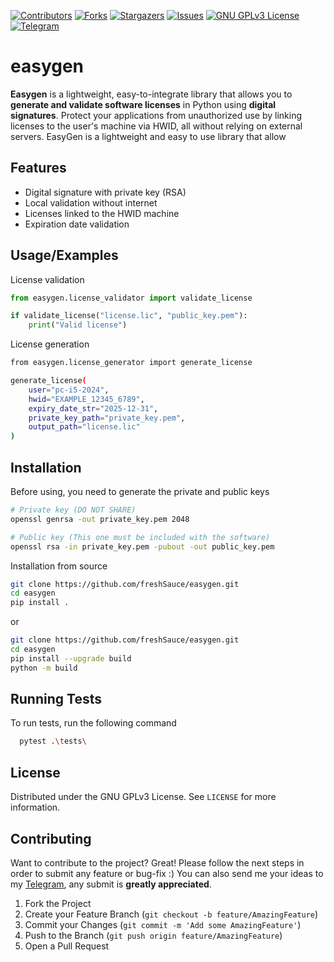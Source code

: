 [![Contributors][contributors-shield]][contributors-url]
[![Forks][forks-shield]][forks-url]
[![Stargazers][stars-shield]][stars-url]
[![Issues][issues-shield]][issues-url]
[![GNU GPLv3 License][license-shield]][license-url]
[![Telegram][telegram-shield]][telegram-url]


# easygen
**Easygen** is a lightweight, easy-to-integrate library that allows you to **generate and validate software licenses** in Python using **digital signatures**. Protect your applications from unauthorized use by linking licenses to the user's machine via HWID, all without relying on external servers. EasyGen is a lightweight and easy to use library that allow

## Features

- Digital signature with private key (RSA)
- Local validation without internet
- Licenses linked to the HWID machine
- Expiration date validation


## Usage/Examples

License validation
```python
from easygen.license_validator import validate_license

if validate_license("license.lic", "public_key.pem"):
    print("Valid license")
```

License generation
```bash
from easygen.license_generator import generate_license

generate_license(
    user="pc-i5-2024",
    hwid="EXAMPLE_12345_6789",
    expiry_date_str="2025-12-31",
    private_key_path="private_key.pem",
    output_path="license.lic"
)
```



## Installation

Before using, you need to generate the private and public keys
```bash
# Private key (DO NOT SHARE)
openssl genrsa -out private_key.pem 2048

# Public key (This one must be included with the software)
openssl rsa -in private_key.pem -pubout -out public_key.pem
```
Installation from source 

```bash
git clone https://github.com/freshSauce/easygen.git
cd easygen
pip install .
```
or
```bash
git clone https://github.com/freshSauce/easygen.git
cd easygen
pip install --upgrade build
python -m build
```
    
## Running Tests

To run tests, run the following command

```bash
  pytest .\tests\
```


## License

Distributed under the GNU GPLv3 License. See `LICENSE` for more information.


## Contributing

Want to contribute to the project? Great! Please follow the next steps in order to submit any feature or bug-fix :) You can also send me your ideas to my [Telegram](https://t.me/freshSauce), any submit is **greatly appreciated**.

1. Fork the Project
2. Create your Feature Branch (`git checkout -b feature/AmazingFeature`)
3. Commit your Changes (`git commit -m 'Add some AmazingFeature'`)
4. Push to the Branch (`git push origin feature/AmazingFeature`)
5. Open a Pull Request

[contributors-shield]: https://img.shields.io/github/contributors/freshSauce/easygen.svg?style=for-the-badge
[contributors-url]: https://github.com/freshSauce/easygen/graphs/contributors
[forks-shield]: https://img.shields.io/github/forks/freshSauce/easygen.svg?style=for-the-badge
[forks-url]: https://github.com/freshSauce/easygen/network/members
[stars-shield]: https://img.shields.io/github/stars/freshSauce/easygen.svg?style=for-the-badge
[stars-url]: https://github.com/freshSauce/easygen/stargazers
[issues-shield]: https://img.shields.io/github/issues/freshSauce/easygen.svg?style=for-the-badge
[issues-url]: https://github.com/freshSauce/easygen/issues
[license-shield]: https://img.shields.io/github/license/freshSauce/easygen.svg?style=for-the-badge&cacheSeconds=3600
[license-url]: https://github.com/freshSauce/easygen/blob/main/LICENSE
[telegram-shield]: https://img.shields.io/badge/-@freshSauce-black?style=for-the-badge&logo=telegram&colorB=0af
[telegram-url]: https://t.me/freshSauce
